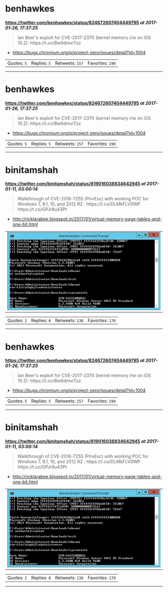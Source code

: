 # benhawkes
**https://twitter.com/benhawkes/status/824672607404449795 _at 2017-01-26, 17:37:25_**
<blockquote>
Ian Beer's exploit for CVE-2017-2370 (kernel memory r/w on iOS 10.2):
https://t.co/Bw6dmviTzz
</blockquote>

* https://bugs.chromium.org/p/project-zero/issues/detail?id=1004

<table><tr>
<td>Quotes: <code>5</code></td>
<td>Replies: <code>5</code></td>
<td>Retweets: <code>157</code></td>
<td>Favorites: <code>190</code></td>
</tr></table>

---

# benhawkes
**https://twitter.com/benhawkes/status/824672607404449795 _at 2017-01-26, 17:37:25_**
<blockquote>
Ian Beer's exploit for CVE-2017-2370 (kernel memory r/w on iOS 10.2):
https://t.co/Bw6dmviTzz
</blockquote>

* https://bugs.chromium.org/p/project-zero/issues/detail?id=1004

<table><tr>
<td>Quotes: <code>5</code></td>
<td>Replies: <code>5</code></td>
<td>Retweets: <code>157</code></td>
<td>Favorites: <code>190</code></td>
</tr></table>

---

# binitamshah
**https://twitter.com/binitamshah/status/819016038834642945 _at 2017-01-11, 03:00:14_**
<blockquote>
Walkthrough of CVE-2016-7255 (PrivEsc) with working POC for Windows 7, 8.1, 10, and 2012 R2 : https://t.co/DLMkFLV0WP https://t.co/GPJr8u43Pt
</blockquote>

* http://ricklarabee.blogspot.in/2017/01/virtual-memory-page-tables-and-one-bit.html

<table><tr>
<td><img src="pictures/87b4dc0c3f4f5eeee49740297c3ce88a6d3d9204f0f1d32d056976d7df4fd15e.jpg" alt="87b4dc0c3f4f5eeee49740297c3ce88a6d3d9204f0f1d32d056976d7df4fd15e.jpg"></td>
</table></tr>
<table><tr>
<td>Quotes: <code>2</code></td>
<td>Replies: <code>0</code></td>
<td>Retweets: <code>130</code></td>
<td>Favorites: <code>170</code></td>
</tr></table>

---

# benhawkes
**https://twitter.com/benhawkes/status/824672607404449795 _at 2017-01-26, 17:37:25_**
<blockquote>
Ian Beer's exploit for CVE-2017-2370 (kernel memory r/w on iOS 10.2):
https://t.co/Bw6dmviTzz
</blockquote>

* https://bugs.chromium.org/p/project-zero/issues/detail?id=1004

<table><tr>
<td>Quotes: <code>5</code></td>
<td>Replies: <code>5</code></td>
<td>Retweets: <code>157</code></td>
<td>Favorites: <code>190</code></td>
</tr></table>

---

# binitamshah
**https://twitter.com/binitamshah/status/819016038834642945 _at 2017-01-11, 03:00:14_**
<blockquote>
Walkthrough of CVE-2016-7255 (PrivEsc) with working POC for Windows 7, 8.1, 10, and 2012 R2 : https://t.co/DLMkFLV0WP https://t.co/GPJr8u43Pt
</blockquote>

* http://ricklarabee.blogspot.in/2017/01/virtual-memory-page-tables-and-one-bit.html

<table><tr>
<td><img src="pictures/87b4dc0c3f4f5eeee49740297c3ce88a6d3d9204f0f1d32d056976d7df4fd15e.jpg" alt="87b4dc0c3f4f5eeee49740297c3ce88a6d3d9204f0f1d32d056976d7df4fd15e.jpg"></td>
</table></tr>
<table><tr>
<td>Quotes: <code>2</code></td>
<td>Replies: <code>0</code></td>
<td>Retweets: <code>130</code></td>
<td>Favorites: <code>170</code></td>
</tr></table>

---

